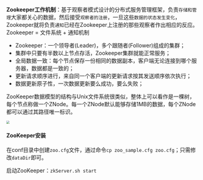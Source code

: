 **Zookeeper工作机制**：基于观察者模式设计的分布式服务管理框架，负责`存储和管理`大家都关心的数据，然后接受`观察者的注册`，一旦这些`数据的状态发生变化`，Zookeeper就将负责`通知`已经在Zookeeper上注册的那些观察者作出相应的反应。Zookeeper = 文件系统 + 通知机制



* Zookeeper：一个领导者(Leader)，多个跟随者(Follower)组成的集群；
* 集群中只要有半数以上节点存活，Zookeeper集群就能正常服务；
* 全局数据一致：每个节点保存一份相同的数据副本，客户端无论连接到哪个服务器，数据都是一致的；
* 更新请求顺序进行，来自同一个客户端的更新请求按其发送顺序依次执行；
* 数据更新原子性，一次数据更新要么成功，要么失败；



ZooKeeper数据模型的结构与Unix文件系统很类似，整体上可以看作是一棵树，每个节点称做一个ZNode。每一个ZNode默认能够存储1MB的数据，每个ZNode都可以通过其路径唯一标识。



<img src="D:\笔记\大数据\asset\Zookeeper数据结构.png" style="zoom:50%;" />





#### ZooKeeper安装

在conf目录中创建`zoo.cfg`文件，通过命令`cp zoo_sample.cfg zoo.cfg`；只需修改`dataDir`即可。

启动ZooKeeper：`zkServer.sh start`